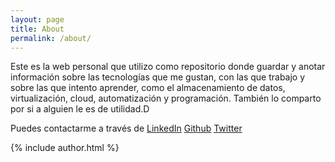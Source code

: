 ```yaml
---
layout: page
title: About
permalink: /about/
---
```


Este es la web personal que utilizo como repositorio donde guardar y anotar información sobre las tecnologías que me gustan, con las que trabajo y sobre las que intento aprender, como el almacenamiento de datos, virtualización, cloud, automatización y programación. También lo comparto por si a alguien le es de utilidad.D

Puedes contactarme a través de <data data-icon="ei-sc-linkedin"></data> [LinkedIn](https://www.linkedin.com/in/PabloGarciaArevalo/) <data data-icon="ei-sc-github"></data> [Github](https://github.com/pablogarciaarevalo) <data data-icon="ei-sc-twitter"></data> [Twitter](https://twitter.com/P_GarciaArevalo)


  <footer class="article-footer" mar>
    {% include author.html %}
  </footer>
